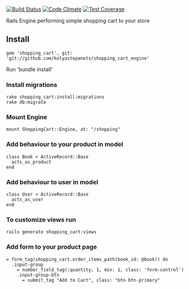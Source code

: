 [![Build Status](https://travis-ci.org/kolyastepanets/shopping_cart_engine.svg?branch=master)](https://travis-ci.org/kolyastepanets/shopping_cart_engine)
[![Code Climate](https://codeclimate.com/repos/56e01578e17dc547dc00add1/badges/7880da470939308950fe/gpa.svg)](https://codeclimate.com/repos/56e01578e17dc547dc00add1/feed)
[![Test Coverage](https://codeclimate.com/repos/56e01578e17dc547dc00add1/badges/7880da470939308950fe/coverage.svg)](https://codeclimate.com/repos/56e01578e17dc547dc00add1/coverage)

Rails Engine performing simple shopping cart to your store

## Install

```
gem 'shopping_cart', git: 'git://github.com/kolyastepanets/shopping_cart_engine'
```

Run 'bundle install'

### Install migrations

```
rake shopping_cart:install:migrations
rake db:migrate
```

### Mount Engine

```
mount ShoppingCart::Engine, at: "/shopping"
```

### Add behaviour to your product in model
```
class Book < ActiveRecord::Base
  acts_as_product
end
```

### Add behaviour to user in model
```
class User < ActiveRecord::Base
  acts_as_user
end
```

### To customize views run
```
rails generate shopping_cart:views
```

### Add form to your product page
```
= form_tag(shopping_cart.order_items_path(book_id: @book)) do
  .input-group
    = number_field_tag(:quantity, 1, min: 1, class: 'form-control')
    .input-group-btn
      = submit_tag "Add to Cart", class: "btn btn-primary"
```
